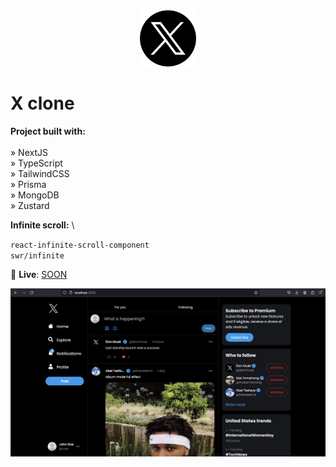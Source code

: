 <div align='center'>
  <img src='/public/assets/images/twitter-x-logo.png' width='90' heigth='90'>
</div>

# X clone

**Project built with:** \
\
» NextJS \
» TypeScript \
» TailwindCSS \
» Prisma \
» MongoDB \
» Zustard

**Infinite scroll:** \

`react-infinite-scroll-component` \
`swr/infinite`

🚀 **Live**: [SOON](https://alexandrucrudu.tech/)

<div align='center'>
  <img src='/public/assets/images/demo.png'>
</div>
